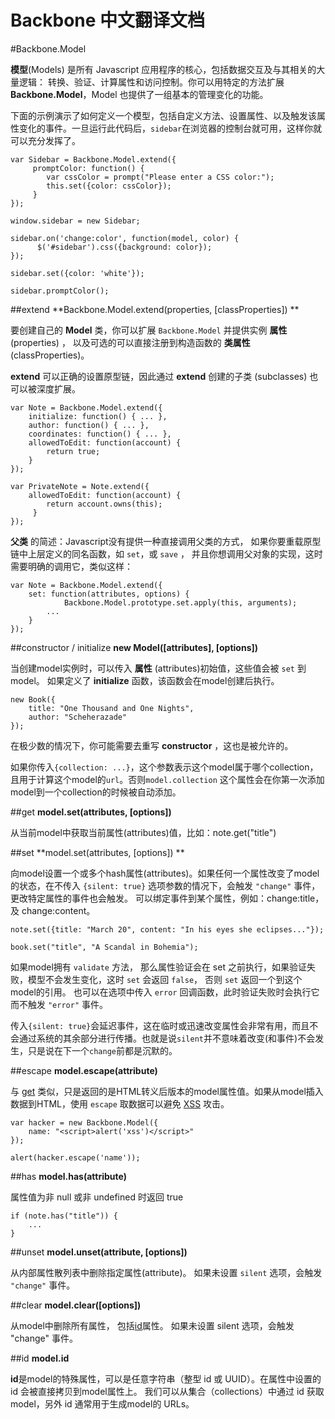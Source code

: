 Backbone 中文翻译文档
=================

#Backbone.Model

**模型**(Models) 是所有 Javascript 应用程序的核心，包括数据交互及与其相关的大量逻辑： 转换、验证、计算属性和访问控制。你可以用特定的方法扩展 **Backbone.Model**，Model 也提供了一组基本的管理变化的功能。

下面的示例演示了如何定义一个模型，包括自定义方法、设置属性、以及触发该属性变化的事件。一旦运行此代码后，`sidebar`在浏览器的控制台就可用，这样你就可以充分发挥了。

	var Sidebar = Backbone.Model.extend({
		 promptColor: function() {
			var cssColor = prompt("Please enter a CSS color:");
			this.set({color: cssColor});
		 }
	});
	
	window.sidebar = new Sidebar;
	
	sidebar.on('change:color', function(model, color) {
		  $('#sidebar').css({background: color});
	});
	
	sidebar.set({color: 'white'});
	
	sidebar.promptColor();

##extend
**Backbone.Model.extend(properties, [classProperties]) **

要创建自己的 **Model** 类，你可以扩展 `Backbone.Model` 并提供实例 **属性**(properties) ， 以及可选的可以直接注册到构造函数的 **类属性** (classProperties)。

**extend** 可以正确的设置原型链，因此通过 **extend** 创建的子类 (subclasses) 也可以被深度扩展。

	var Note = Backbone.Model.extend({
	  	initialize: function() { ... },
		author: function() { ... },
		coordinates: function() { ... },
		allowedToEdit: function(account) {
		 	return true;
		}
	});
	
	var PrivateNote = Note.extend({
	  	allowedToEdit: function(account) {
		  	return account.owns(this);
		 }
	});

**父类** 的简述：Javascript没有提供一种直接调用父类的方式， 如果你要重载原型链中上层定义的同名函数，如 `set`，或 `save` ， 并且你想调用父对象的实现，这时需要明确的调用它，类似这样：

	var Note = Backbone.Model.extend({
	  	set: function(attributes, options) {
	    		Backbone.Model.prototype.set.apply(this, arguments);
	   		...
	  	}
	});

##constructor / initialize
**new Model([attributes], [options])**

当创建model实例时，可以传入 **属性** (attributes)初始值，这些值会被 `set` 到model。 如果定义了 **initialize** 函数，该函数会在model创建后执行。

	new Book({
	  	title: "One Thousand and One Nights",
	 	author: "Scheherazade"
	});

在极少数的情况下，你可能需要去重写 **constructor** ，这也是被允许的。

如果你传入`{collection: ...}`，这个参数表示这个model属于哪个collection，且用于计算这个model的`url`。否则`model.collection` 这个属性会在你第一次添加model到一个collection的时候被自动添加。


##get
**model.set(attributes, [options])**

从当前model中获取当前属性(attributes)值，比如：note.get("title")

##set
**model.set(attributes, [options]) **

向model设置一个或多个hash属性(attributes)。如果任何一个属性改变了model的状态，在不传入 `{silent: true}` 选项参数的情况下，会触发 `"change"` 事件，更改特定属性的事件也会触发。 可以绑定事件到某个属性，例如：change:title，及 change:content。

	note.set({title: "March 20", content: "In his eyes she eclipses..."});
	
	book.set("title", "A Scandal in Bohemia");

如果model拥有 `validate` 方法， 那么属性验证会在 set 之前执行，如果验证失败，模型不会发生变化，这时 `set` 会返回 `false`， 否则 `set` 返回一个到这个model的引用。 也可以在选项中传入 `error` 回调函数，此时验证失败时会执行它而不触发 `"error"` 事件。

传入`{silent: true}`会延迟事件，这在临时或迅速改变属性会非常有用，而且不会通过系统的其余部分进行传播。也就是说`silent`并不意味着改变(和事件)不会发生，只是说在下一个`change`前都是沉默的。

##escape
**model.escape(attribute)**

与 [get](#get) 类似，只是返回的是HTML转义后版本的model属性值。如果从model插入数据到HTML，使用 `escape` 取数据可以避免 [XSS](http://en.wikipedia.org/wiki/Cross-site_scripting) 攻击。

	var hacker = new Backbone.Model({
		name: "<script>alert('xss')</script>"
	});
	
	alert(hacker.escape('name'));

##has
**model.has(attribute)**

属性值为非 null 或非 undefined 时返回 true

	if (note.has("title")) {
		...
	}

##unset
**model.unset(attribute, [options])**

从内部属性散列表中删除指定属性(attribute)。 如果未设置 `silent` 选项，会触发 `"change"` 事件。

##clear
**model.clear([options])**

从model中删除所有属性， 包括[id](#id)属性。 如果未设置 silent 选项，会触发 "change" 事件。

##id
**model.id**

**id**是model的特殊属性，可以是任意字符串（整型 id 或 UUID）。在属性中设置的 id 会被直接拷贝到model属性上。 我们可以从集合（collections）中通过 id 获取model，另外 id 通常用于生成model的 URLs。
















